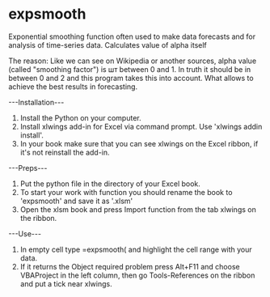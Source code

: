 # expsmooth
Exponential smoothing function often used to make data forecasts and for analysis of time-series data.
Calculates value of alpha itself

The reason: 
Like we can see on Wikipedia or another sources, alpha value (called "smoothing factor") is шт between 0 and 1. 
In truth it should be in between 0 and 2 and this program takes this into account. 
What allows to achieve the best results in forecasting.


---Installation---
1. Install the Python on your computer.
2. Install xlwings add-in for Excel via command prompt. Use 'xlwings addin install'.
3. In your book make sure that you can see xlwings on the Excel ribbon, if it's not reinstall the add-in.

---Preps---
1. Put the python file in the directory of your Excel book.
1. To start your work with function you should rename the book to 'expsmooth' and save it as '.xlsm'
2. Open the xlsm book and press Import function from the tab xlwings on the ribbon.

---Use---
1. In empty cell type =expsmooth( and highlight the cell range with your data.
2. If it returns the Object required problem press Alt+F11 and choose VBAProject in the left column, then go Tools-References on the ribbon and put a tick near xlwings.
